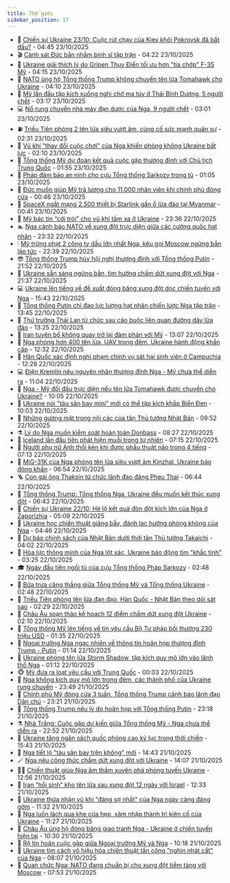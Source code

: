 ```yaml
---
title: Thế giới
sidebar_position: 17
---
```


<!-- dantri-the-gioi:START -->
- 🌋 [Chiến sự Ukraine 23/10: Cuộc rút chạy của Kiev khỏi Pokrovsk đã bắt đầu?](https://dantri.com.vn/the-gioi/chien-su-ukraine-2310-cuoc-rut-chay-cua-kiev-khoi-pokrovsk-da-bat-dau-20251023113304247.htm) - 04:45 23/10/2025
- 🎬 [Cảnh sát Đức bắn nhầm binh sĩ tập trận](https://dantri.com.vn/the-gioi/canh-sat-duc-ban-nham-binh-si-tap-tran-20251023111642281.htm) - 04:22 23/10/2025
- 🧰 [Ukraine giải thích lý do Gripen Thụy Điển tối ưu hơn &quot;tia chớp&quot; F-35 Mỹ](https://dantri.com.vn/the-gioi/ukraine-giai-thich-ly-do-gripen-thuy-dien-toi-uu-hon-tia-chop-f-35-my-20251023110906479.htm) - 04:15 23/10/2025
- 🌋 [NATO ủng hộ Tổng thống Trump không chuyển tên lửa Tomahawk cho Ukraine](https://dantri.com.vn/the-gioi/nato-ung-ho-tong-thong-trump-khong-chuyen-ten-lua-tomahawk-cho-ukraine-20251023065522544.htm) - 04:10 23/10/2025
- 🗽 [Mỹ lần đầu tập kích xuồng nghi chở ma túy ở Thái Bình Dương, 5 người chết](https://dantri.com.vn/the-gioi/my-lan-dau-tap-kich-xuong-nghi-cho-ma-tuy-o-thai-binh-duong-5-nguoi-chet-20251023101341269.htm) - 03:17 23/10/2025
- 💻 [Nổ rung chuyển nhà máy đạn dược của Nga, 9 người chết](https://dantri.com.vn/the-gioi/no-rung-chuyen-nha-may-dan-duoc-cua-nga-9-nguoi-chet-20251023094930317.htm) - 03:01 23/10/2025
- ⛽️ [Triều Tiên phóng 2 tên lửa siêu vượt âm, củng cố sức mạnh quân sự](https://dantri.com.vn/the-gioi/trieu-tien-phong-2-ten-lua-sieu-vuot-am-cung-co-suc-manh-quan-su-20251023092228327.htm) - 02:31 23/10/2025
- 🤩 [Vũ khí &quot;thay đổi cuộc chơi&quot; của Nga khiến phòng không Ukraine bất lực](https://dantri.com.vn/the-gioi/vu-khi-thay-doi-cuoc-choi-cua-nga-khien-phong-khong-ukraine-bat-luc-20251023085707017.htm) - 02:10 23/10/2025
- 🧐 [Tổng thống Mỹ dự đoán kết quả cuộc gặp thượng đỉnh với Chủ tịch Trung Quốc](https://dantri.com.vn/the-gioi/tong-thong-my-du-doan-ket-qua-cuoc-gap-thuong-dinh-voi-chu-tich-trung-quoc-20251023082953848.htm) - 01:55 23/10/2025
- 🎊 [Pháp đảm bảo an ninh cho cựu Tổng thống Sarkozy trong tù](https://dantri.com.vn/the-gioi/phap-dam-bao-an-ninh-cho-cuu-tong-thong-sarkozy-trong-tu-20251023073521712.htm) - 01:05 23/10/2025
- 📝 [Đức muốn giúp Mỹ trả lương cho 11.000 nhân viên khi chính phủ đóng cửa](https://dantri.com.vn/the-gioi/duc-muon-giup-my-tra-luong-cho-11000-nhan-vien-khi-chinh-phu-dong-cua-20251023073200326.htm) - 00:46 23/10/2025
- 🤡 [SpaceX ngắt mạng 2.500 thiết bị Starlink gần ổ lừa đảo tại Myanmar](https://dantri.com.vn/the-gioi/spacex-ngat-mang-2500-thiet-bi-starlink-gan-o-lua-dao-tai-myanmar-20251023072929253.htm) - 00:41 23/10/2025
- 🥷 [Mỹ bác tin “cởi trói” cho vũ khí tầm xa ở Ukraine](https://dantri.com.vn/the-gioi/my-bac-tin-coi-troi-cho-vu-khi-tam-xa-o-ukraine-20251023062913987.htm) - 23:36 22/10/2025
- 🏊 [Nga cảnh báo NATO về xung đột trực diện giữa các cường quốc hạt nhân](https://dantri.com.vn/the-gioi/nga-canh-bao-nato-ve-xung-dot-truc-dien-giua-cac-cuong-quoc-hat-nhan-20251022235457629.htm) - 23:32 22/10/2025
- 🕯 [Mỹ trừng phạt 2 công ty dầu lớn nhất Nga, kêu gọi Moscow ngừng bắn lập tức](https://dantri.com.vn/the-gioi/my-trung-phat-2-cong-ty-dau-lon-nhat-nga-keu-goi-moscow-ngung-ban-lap-tuc-20251023053556021.htm) - 22:39 22/10/2025
- 😎 [Tổng thống Trump hủy hội nghị thượng đỉnh với Tổng thống Putin](https://dantri.com.vn/the-gioi/tong-thong-trump-huy-hoi-nghi-thuong-dinh-voi-tong-thong-putin-20251023045226163.htm) - 21:52 22/10/2025
- 🌈 [Ukraine sẵn sàng ngừng bắn, tìm hướng chấm dứt xung đột với Nga](https://dantri.com.vn/the-gioi/ukraine-san-sang-ngung-ban-tim-huong-cham-dut-xung-dot-voi-nga-20251023004632118.htm) - 21:37 22/10/2025
- 💻 [Ukraine lên tiếng về đề xuất đóng băng xung đột dọc chiến tuyến với Nga](https://dantri.com.vn/the-gioi/ukraine-len-tieng-ve-de-xuat-dong-bang-xung-dot-doc-chien-tuyen-voi-nga-20251022223510264.htm) - 15:43 22/10/2025
- 🤖 [Tổng thống Putin chỉ đạo lực lượng hạt nhân chiến lược Nga tập trận](https://dantri.com.vn/the-gioi/tong-thong-putin-chi-dao-luc-luong-hat-nhan-chien-luoc-nga-tap-tran-20251022201327138.htm) - 13:45 22/10/2025
- 🦏 [Thứ trưởng Thái Lan từ chức sau cáo buộc liên quan đường dây lừa đảo](https://dantri.com.vn/the-gioi/thu-truong-thai-lan-tu-chuc-sau-cao-buoc-lien-quan-duong-day-lua-dao-20251022202136905.htm) - 13:25 22/10/2025
- 🌁 [Iran tuyên bố không quay trở lại đàm phán với Mỹ](https://dantri.com.vn/the-gioi/iran-tuyen-bo-khong-quay-tro-lai-dam-phan-voi-my-20251022195452897.htm) - 13:07 22/10/2025
- 🐘 [Nga phóng hơn 400 tên lửa, UAV trong đêm, Ukraine hành động khẩn cấp](https://dantri.com.vn/the-gioi/nga-phong-hon-400-ten-lua-uav-trong-dem-ukraine-hanh-dong-khan-cap-20251022191300715.htm) - 12:32 22/10/2025
- 🥷 [Hàn Quốc xác định nghi phạm chính vụ sát hại sinh viên ở Campuchia](https://dantri.com.vn/the-gioi/han-quoc-xac-dinh-nghi-pham-chinh-vu-sat-hai-sinh-vien-o-campuchia-20251022180957145.htm) - 12:28 22/10/2025
- 💻 [Điện Kremlin nêu nguyên nhân thượng đỉnh Nga - Mỹ chưa thể diễn ra](https://dantri.com.vn/the-gioi/dien-kremlin-neu-nguyen-nhan-thuong-dinh-nga-my-chua-the-dien-ra-20251022175355626.htm) - 11:04 22/10/2025
- 🎡 [Nga - Mỹ đối đầu trực diện nếu tên lửa Tomahawk được chuyển cho Ukraine?](https://dantri.com.vn/the-gioi/nga-my-doi-dau-truc-dien-neu-ten-lua-tomahawk-duoc-chuyen-cho-ukraine-20251022170023904.htm) - 10:05 22/10/2025
- 🧰 [Ukraine nói &quot;tàu sân bay mini&quot; mới có thể tập kích khắp Biển Đen](https://dantri.com.vn/the-gioi/ukraine-noi-tau-san-bay-mini-moi-co-the-tap-kich-khap-bien-den-20251022165409002.htm) - 10:03 22/10/2025
- 🥸 [Những gương mặt trong nội các của tân Thủ tướng Nhật Bản](https://dantri.com.vn/the-gioi/nhung-guong-mat-trong-noi-cac-cua-tan-thu-tuong-nhat-ban-20251022153743740.htm) - 09:52 22/10/2025
- ⚗️ [Lý do Nga muốn kiểm soát hoàn toàn Donbass](https://dantri.com.vn/the-gioi/ly-do-nga-muon-kiem-soat-hoan-toan-donbass-20251022151510402.htm) - 08:27 22/10/2025
- 🌮 [Iceland lần đầu tiên phát hiện muỗi trong tự nhiên](https://dantri.com.vn/the-gioi/iceland-lan-dau-tien-phat-hien-muoi-trong-tu-nhien-20251022140225422.htm) - 07:15 22/10/2025
- 🎃 [Người phụ nữ Anh thổi kèn khi được phẫu thuật não trong 4 tiếng](https://dantri.com.vn/the-gioi/nguoi-phu-nu-anh-thoi-ken-khi-duoc-phau-thuat-nao-trong-4-tieng-20251022140819951.htm) - 07:13 22/10/2025
- 💫 [MiG-31K của Nga phóng tên lửa siêu vượt âm Kinzhal, Ukraine báo động khẩn](https://dantri.com.vn/the-gioi/mig-31k-cua-nga-phong-ten-lua-sieu-vuot-am-kinzhal-ukraine-bao-dong-khan-20251022123222056.htm) - 06:54 22/10/2025
- 🪜 [Con gái ông Thaksin từ chức lãnh đạo đảng Pheu Thai](https://dantri.com.vn/the-gioi/con-gai-ong-thaksin-tu-chuc-lanh-dao-dang-pheu-thai-20251022134132934.htm) - 06:44 22/10/2025
- 🌋 [Tổng thống Trump: Tổng thống Nga, Ukraine đều muốn kết thúc xung đột](https://dantri.com.vn/the-gioi/tong-thong-trump-tong-thong-nga-ukraine-deu-muon-ket-thuc-xung-dot-20251022133422652.htm) - 06:43 22/10/2025
- 🦏 [Chiến sự Ukraine 22/10: Hé lộ kết quả đòn đột kích lớn của Nga ở Zaporizhia](https://dantri.com.vn/the-gioi/chien-su-ukraine-2210-he-lo-ket-qua-don-dot-kich-lon-cua-nga-o-zaporizhia-20251022114216002.htm) - 05:09 22/10/2025
- 👀 [Ukraine học chiến thuật giăng bẫy, đánh lạc hướng phòng không của Nga](https://dantri.com.vn/the-gioi/ukraine-hoc-chien-thuat-giang-bay-danh-lac-huong-phong-khong-cua-nga-20251022112259643.htm) - 04:46 22/10/2025
- 🧰 [Dự báo chính sách của Nhật Bản dưới thời tân Thủ tướng Takaichi](https://dantri.com.vn/the-gioi/du-bao-chinh-sach-cua-nhat-ban-duoi-thoi-tan-thu-tuong-takaichi-20251022094619849.htm) - 04:02 22/10/2025
- 🚀 [Hỏa lực thông minh của Nga lột xác, Ukraine báo động tìm &quot;khắc tinh&quot;](https://dantri.com.vn/the-gioi/hoa-luc-thong-minh-cua-nga-lot-xac-ukraine-bao-dong-tim-khac-tinh-20251022094448202.htm) - 03:25 22/10/2025
- 🎓 [Ngày đầu tiên ngồi tù của cựu Tổng thống Pháp Sarkozy](https://dantri.com.vn/the-gioi/ngay-dau-tien-ngoi-tu-cua-cuu-tong-thong-phap-sarkozy-20251022093701465.htm) - 02:48 22/10/2025
- 🥸 [Bữa trưa căng thẳng giữa Tổng thống Mỹ và Tổng thống Ukraine](https://dantri.com.vn/the-gioi/bua-trua-cang-thang-giua-tong-thong-my-va-tong-thong-ukraine-20251022094136588.htm) - 02:48 22/10/2025
- 🦅 [Triều Tiên phóng tên lửa đạn đạo, Hàn Quốc - Nhật Bản theo dõi sát sao](https://dantri.com.vn/the-gioi/trieu-tien-phong-ten-lua-dan-dao-han-quoc-nhat-ban-theo-doi-sat-sao-20251022092714242.htm) - 02:29 22/10/2025
- 🤭 [Châu Âu soạn thảo kế hoạch 12 điểm chấm dứt xung đột Ukraine](https://dantri.com.vn/the-gioi/chau-au-soan-thao-ke-hoach-12-diem-cham-dut-xung-dot-ukraine-20251022090738439.htm) - 02:10 22/10/2025
- 🤖 [Tổng thống Mỹ lên tiếng về tin yêu cầu Bộ Tư pháp bồi thường 230 triệu USD](https://dantri.com.vn/the-gioi/tong-thong-my-len-tieng-ve-tin-yeu-cau-bo-tu-phap-boi-thuong-230-trieu-usd-20251022075807031.htm) - 01:35 22/10/2025
- 🐲 [Ngoại trưởng Nga ngạc nhiên về thông tin hoãn họp thượng đỉnh Trump - Putin](https://dantri.com.vn/the-gioi/ngoai-truong-nga-ngac-nhien-ve-thong-tin-hoan-hop-thuong-dinh-trump-putin-20251022061710840.htm) - 01:14 22/10/2025
- 🫣 [Ukraine phóng tên lửa Storm Shadow, tập kích quy mô lớn vào lãnh thổ Nga](https://dantri.com.vn/the-gioi/ukraine-phong-ten-lua-storm-shadow-tap-kich-quy-mo-lon-vao-lanh-tho-nga-20251022080606942.htm) - 01:12 22/10/2025
- 🐵 [Mỹ đưa ra loạt yêu cầu với Trung Quốc](https://dantri.com.vn/the-gioi/my-dua-ra-loat-yeu-cau-voi-trung-quoc-20251022064947046.htm) - 00:03 22/10/2025
- 🫶 [Nga không kích quy mô lớn trong đêm, các thành phố của Ukraine rung chuyển](https://dantri.com.vn/the-gioi/nga-khong-kich-quy-mo-lon-trong-dem-cac-thanh-pho-cua-ukraine-rung-chuyen-20251022062736009.htm) - 23:49 21/10/2025
- 💃 [Chính phủ Mỹ đóng cửa 3 tuần, Tổng thống Trump cảnh báo lãnh đạo Dân chủ](https://dantri.com.vn/the-gioi/chinh-phu-my-dong-cua-3-tuan-tong-thong-trump-canh-bao-lanh-dao-dan-chu-20251022061230939.htm) - 23:21 21/10/2025
- 💫 [Tổng thống Trump nêu lý do hoãn họp với Tổng thống Putin](https://dantri.com.vn/the-gioi/tong-thong-trump-neu-ly-do-hoan-hop-voi-tong-thong-putin-20251022055808206.htm) - 23:18 21/10/2025
- ⚗️ [Nhà Trắng: Cuộc gặp dự kiến giữa Tổng thống Mỹ - Nga chưa thể diễn ra](https://dantri.com.vn/the-gioi/nha-trang-cuoc-gap-du-kien-giua-tong-thong-my-nga-chua-the-dien-ra-20251022000626050.htm) - 22:52 21/10/2025
- 🥷 [Ukraine tăng ngân sách quốc phòng cao kỷ lục trong thời chiến](https://dantri.com.vn/the-gioi/ukraine-tang-ngan-sach-quoc-phong-cao-ky-luc-trong-thoi-chien-20251021223346178.htm) - 15:43 21/10/2025
- 🥸 [Nga tiết lộ &quot;tàu sân bay trên không&quot; mới](https://dantri.com.vn/the-gioi/nga-tiet-lo-tau-san-bay-tren-khong-moi-20251021213314275.htm) - 14:43 21/10/2025
- 🪄 [Nga nêu công thức chấm dứt xung đột với Ukraine](https://dantri.com.vn/the-gioi/nga-neu-cong-thuc-cham-dut-xung-dot-voi-ukraine-20251021210545476.htm) - 14:07 21/10/2025
- 🧑‍💻 [Chiến thuật giúp Nga âm thầm xuyên phá phòng tuyến Ukraine](https://dantri.com.vn/the-gioi/chien-thuat-giup-nga-am-tham-xuyen-pha-phong-tuyen-ukraine-20251021183003533.htm) - 12:56 21/10/2025
- 🤭 [Iran “hồi sinh” kho tên lửa sau xung đột 12 ngày với Israel](https://dantri.com.vn/the-gioi/iran-hoi-sinh-kho-ten-lua-sau-xung-dot-12-ngay-voi-israel-20251021191830397.htm) - 12:33 21/10/2025
- 🗽 [Ukraine thừa nhận vũ khí &quot;đáng sợ nhất&quot; của Nga ngày càng đáng gờm](https://dantri.com.vn/the-gioi/ukraine-thua-nhan-vu-khi-dang-so-nhat-cua-nga-ngay-cang-dang-gom-20251021173935823.htm) - 11:32 21/10/2025
- 🤖 [Nga luồn lách qua khe cửa hẹp, xâm nhập thành trì kiên cố của Ukraine](https://dantri.com.vn/the-gioi/nga-luon-lach-qua-khe-cua-hep-xam-nhap-thanh-tri-kien-co-cua-ukraine-20251021150344413.htm) - 11:27 21/10/2025
- 🌈 [Châu Âu ủng hộ đóng băng giao tranh Nga - Ukraine ở chiến tuyến hiện tại](https://dantri.com.vn/the-gioi/chau-au-ung-ho-dong-bang-giao-tranh-nga-ukraine-o-chien-tuyen-hien-tai-20251021155748985.htm) - 10:30 21/10/2025
- 🤩 [Rộ tin hoãn cuộc gặp giữa Ngoại trưởng Mỹ và Nga](https://dantri.com.vn/the-gioi/ro-tin-hoan-cuoc-gap-giua-ngoai-truong-my-va-nga-20251021150042843.htm) - 10:18 21/10/2025
- 🤗 [Ukraine tìm cách vô hiệu hóa chiến thuật tấn công &quot;nghìn nhát cắt&quot; của Nga](https://dantri.com.vn/the-gioi/ukraine-tim-cach-vo-hieu-hoa-chien-thuat-tan-cong-nghin-nhat-cat-cua-nga-20251020151928448.htm) - 08:07 21/10/2025
- 🙉 [Quan chức Nga: NATO đang chuẩn bị cho xung đột tiềm tàng với Moscow](https://dantri.com.vn/the-gioi/quan-chuc-nga-nato-dang-chuan-bi-cho-xung-dot-tiem-tang-voi-moscow-20251021144858578.htm) - 07:53 21/10/2025<!-- dantri-the-gioi:END -->
